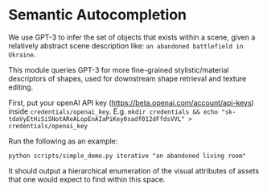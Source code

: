 # Semantic Autocompletion

We use GPT-3 to infer the set of objects that exists within a scene, given a relatively abstract scene description like: `an abandoned battlefield in Ukraine`.

This module queries GPT-3 for more fine-grained stylistic/material descriptors of shapes, used for downstream shape retrieval and texture editing.


First, put your openAI API key (https://beta.openai.com/account/api-keys) inside `credentials/openai_key`. E.g. `mkdir credentials && echo "sk-tdaVyEtHiSiSNotAReALopEnAIaPiKey0sadf012dFfdsVVL" > credentials/openai_key`

Run the following as an example:
```
python scripts/simple_demo.py iterative "an abandoned living room"
```
It should output a hierarchical enumeration of the visual attributes of assets that one would expect to find within this space. 





